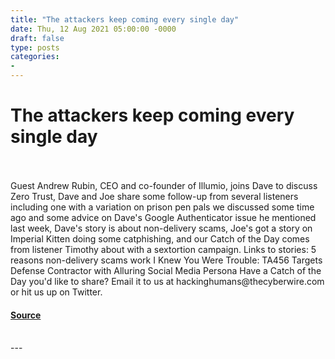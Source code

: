 ```yaml
---
title: "The attackers keep coming every single day"
date: Thu, 12 Aug 2021 05:00:00 -0000
draft: false
type: posts
categories: 
- 
---
```

# The attackers keep coming every single day

<br/>

<br/>
Guest Andrew Rubin, CEO and co-founder of Illumio, joins Dave to discuss Zero Trust, Dave and Joe share some follow-up from several listeners including one with a variation on prison pen pals we discussed some time ago and some advice on Dave's Google Authenticator issue he mentioned last week, Dave's story is about non-delivery scams, Joe's got a story on Imperial Kitten doing some catphishing, and our Catch of the Day comes from listener Timothy about with a sextortion campaign. Links to stories: 5 reasons non-delivery scams work I Knew You Were Trouble: TA456 Targets Defense Contractor with Alluring Social Media Persona Have a Catch of the Day you'd like to share? Email it to us at hackinghumans@thecyberwire.com or hit us up on Twitter.

#### [Source](https://thecyberwire.com/podcasts/hacking-humans/160/notes)

<br/>
---
